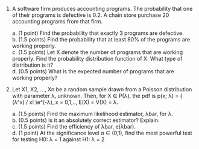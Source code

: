 1. A software firm produces accounting programs. The probability that one of their programs is defective is 0.2. A chain store purchase 20 accounting programs from that firm.

    a. (1 point) Find the probability that exactly 3 programs are defective. <br>
    b. (1.5 points) Find the probability that at least 80% of the programs are working properly.<br>
    c. (1.5 points) Let X denote the number of programs that are working properly. Find the probability distribution function of X. What type of distribution is it?<br>
    d. (0.5 points) What is the expected number of programs that are working properly?
  
2. Let X1, X2, ..., Xn be a random sample drawn from a Poisson distribution with parameter λ, unknown. Then, for X ∈ P(λ), the pdf is p(x; λ) = ( (λ^x) / x! )e^(-λ), x = 0,1,.., E(X) = V(X) = λ.

    a. (1.5 points) Find the maximum likelihood estimator, λbar, for λ.<br>
    b. (0.5 points) Is it an absolutely correct estimator? Explain.<br>
    c. (1.5 points) Find the efficiency of λbar, e(λbar).<br>
    d. (1 point) At the significance level α ∈ (0,1), find the most powerful test for testing H0: λ = 1 against H1: λ = 2<br>
